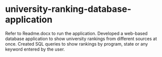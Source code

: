 # university-ranking-database-application
Refer to Readme.docx to run the application.
Developed a web-based database application to show university rankings from different sources at once. 
Created SQL queries to show rankings by program, state or any keyword entered by the user.
